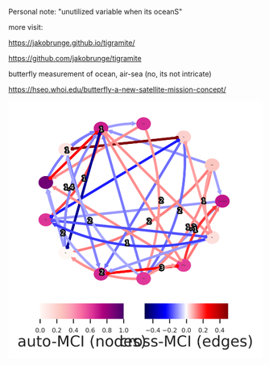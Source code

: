 Personal note:
"unutilized variable when its oceanS"

more visit:

https://jakobrunge.github.io/tigramite/

https://github.com/jakobrunge/tigramite


butterfly measurement of ocean, air-sea (no, its not intricate)


https://hseo.whoi.edu/butterfly-a-new-satellite-mission-concept/









![Figure](https://github.com/subhadeep-maishal/EXAMPLE_PCMCI_PLUS/blob/main/download.png)
